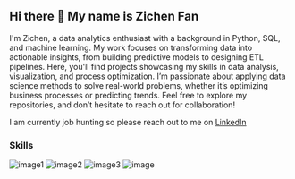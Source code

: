 ## Hi there 👋 My name is Zichen Fan 

I'm Zichen, a data analytics enthusiast with a background in Python, SQL, and machine learning. My work focuses on transforming data into actionable insights, from building predictive models to designing ETL pipelines. Here, you'll find projects showcasing my skills in data analysis, visualization, and process optimization. I’m passionate about applying data science methods to solve real-world problems, whether it’s optimizing business processes or predicting trends. Feel free to explore my repositories, and don’t hesitate to reach out for collaboration!

I am currently job hunting so please reach out to me on [LinkedIn](https://www.linkedin.com/in/zichen-fan/)

### Skills
![image1]({https://img.shields.io/badge/Python-FFD43B?style=for-the-badge&logo=python&logoColor=blue})
![image2]({https://img.shields.io/badge/R-276DC3?style=for-the-badge&logo=r&logoColor=white})
![image3]({https://img.shields.io/badge/Google%20Analytics-E37400?style=for-the-badge&logo=google%20analytics&logoColor=white})
![image](https://img.shields.io/badge/Canva-%2300C4CC.svg?&style=for-the-badge&logo=Canva&logoColor=white)

